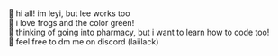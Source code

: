 <br> :beverage_box: hi all! im leyi, but lee works too
<br> :frog: i love frogs and the color green!
<br> :pill: thinking of going into pharmacy, but i want to learn how to code too!
<br> :crossed_fingers: feel free to dm me on discord (laiilack)

<!---
laiilack/laiilack is a ✨ special ✨ repository because its `README.md` (this file) appears on your GitHub profile.
You can click the Preview link to take a look at your changes.
--->
